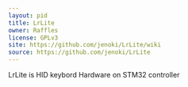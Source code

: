 ```yaml
---
layout: pid
title: LrLite
owner: Raffles
license: GPLv3
site: https://github.com/jenoki/LrLite/wiki
source: https://github.com/jenoki/LrLite
---
```

LrLite is HID keybord Hardware on STM32 controller